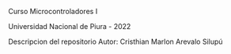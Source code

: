 Curso Microcontroladores I

Universidad Nacional de Piura - 2022

Descripcion del repositorio
Autor: Cristhian Marlon Arevalo Silupú

